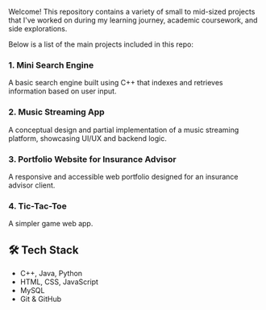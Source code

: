 Welcome! This repository contains a variety of small to mid-sized projects that I've worked on during my learning journey, academic coursework, and side explorations.

Below is a list of the main projects included in this repo:

### 1. Mini Search Engine
A basic search engine built using C++ that indexes and retrieves information based on user input.

### 2. Music Streaming App
A conceptual design and partial implementation of a music streaming platform, showcasing UI/UX and backend logic.

### 3. Portfolio Website for Insurance Advisor
A responsive and accessible web portfolio designed for an insurance advisor client.

### 4. Tic-Tac-Toe 
A simpler game web app.

## 🛠️ Tech Stack

- C++, Java, Python
- HTML, CSS, JavaScript
- MySQL
- Git & GitHub


